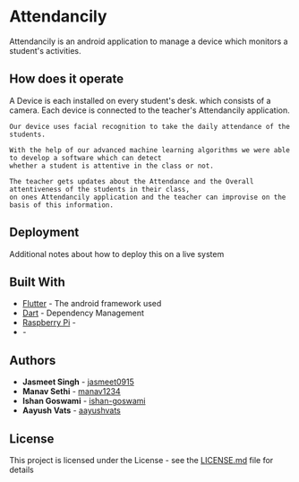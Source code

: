 # Attendancily

Attendancily is an android application to manage a device which monitors a student's activities.

## How does it operate

A Device is each installed on every student's desk. which consists of a camera. Each device is connected to the teacher's Attendancily application.
```
Our device uses facial recognition to take the daily attendance of the students.
```
```
With the help of our advanced machine learning algorithms we were able to develop a software which can detect 
whether a student is attentive in the class or not.
```
```
The teacher gets updates about the Attendance and the Overall attentiveness of the students in their class, 
on ones Attendancily application and the teacher can improvise on the basis of this information.
```

## Deployment

Additional notes about how to deploy this on a live system

## Built With

* [Flutter](https://flutter.dev) - The android framework used
* [Dart](https://dart.dev) - Dependency Management
* [Raspberry Pi]() -
* []() - 

## Authors

* **Jasmeet Singh** - [jasmeet0915](https://github.com/jasmeet0915)
* **Manav Sethi** - [manav1234](https://github.com/manav1234)
* **Ishan Goswami** - [ishan-goswami](https://github.com/ishan-goswami)
* **Aayush Vats** - [aayushvats](https://github.com/aayushvats)

## License

This project is licensed under the License - see the [LICENSE.md](LICENSE.md) file for details
